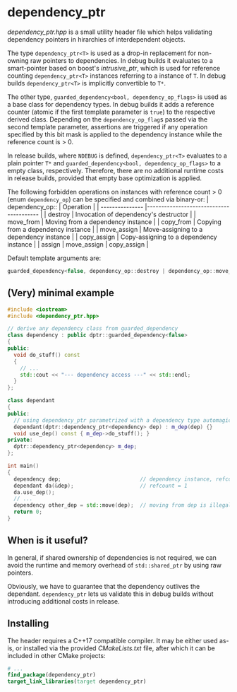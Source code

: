 # dependency_ptr
*dependency_ptr.hpp* is a small utility header file which helps validating dependency pointers in hirarchies of interdependent objects.

The type `dependency_ptr<T>` is used as a drop-in replacement for non-owning raw pointers to dependencies. In debug builds it evaluates to a smart-pointer
based on boost's *intrusive_ptr*, which is used for reference counting `dependency_ptr<T>` instances referring to a instance of `T`.
In debug builds `dependency_ptr<T>` is implicitly convertible to `T*`.

The other type, `guarded_dependency<bool, dependency_op_flags>` is used as a base class for dependency types. In debug builds it adds
a reference counter (atomic if the first template parameter is `true`) to the respective derived class. Depending on the `dependency_op_flag`s
passed via the second template parameter, assertions are triggered if any operation specified by this bit mask is applied to the dependency instance while the reference count
is > 0.

In release builds, where `NDEBUG` is defined, `dependency_ptr<T>` evaluates to a plain pointer `T*` and `guarded_dependency<bool, dependency_op_flags>`
to a empty class, respectively. Therefore, there are no additional runtime costs in release builds, provided that empty base optimization is applied.

The following forbidden operations on instances with reference count > 0 (enum `dependency_op`) can be specified and combined via binary-or:
| dependency_op:: | Operation                               |
| --------------- |---------------------------------------- |
| destroy         | Invocation of dependency's destructor   |
| move_from       | Moving from a dependency instance       |
| copy_from       | Copying from a dependency instance      |
| move_assign     | Move-assigning to a dependency instance |
| copy_assign     | Copy-assigning to a dependency instance |
| assign          | move_assign \| copy_assign              |

Default template arguments are:
```c++
guarded_dependency<false, dependency_op::destroy | dependency_op::move_from | dependency_op::assign>
```

## (Very) minimal example
```c++
#include <iostream>
#include <dependency_ptr.hpp>

// derive any dependency class from guarded_dependency
class dependency : public dptr::guarded_dependency<false>
{
public:
  void do_stuff() const
  {
    // ...
    std::cout << "--- dependency access ---" << std::endl;
  }
};

class dependant
{
public:
  // using dependency_ptr parametrized with a dependency type automagically counts reference in debug builds
  dependant(dptr::dependency_ptr<dependency> dep) : m_dep(dep) {}
  void use_dep() const { m_dep->do_stuff(); }
private:
  dptr::dependency_ptr<dependency> m_dep;
};

int main()
{
  dependency dep;                         // dependency instance, refcount = 0
  dependant da(&dep);                     // refcount = 1
  da.use_dep();
  // ...
  dependency other_dep = std::move(dep);  // moving from dep is illegal because refcount > 0! assertion triggered.
  return 0;
}
```

## When is it useful?
In general, if shared ownership of dependencies is not required, we can avoid the runtime and memory overhead of `std::shared_ptr`
by using raw pointers.

Obviously, we have to guarantee that the dependency outlives the dependant. `dependency_ptr` lets us validate this
in debug builds without introducing additional costs in release.

## Installing
The header requires a C++17 compatible compiler.
It may be either used as-is, or installed via the provided *CMakeLists.txt* file,
after which it can be included in other CMake projects:
```CMake
# ...
find_package(dependency_ptr)
target_link_libraries(target dependency_ptr)
```

